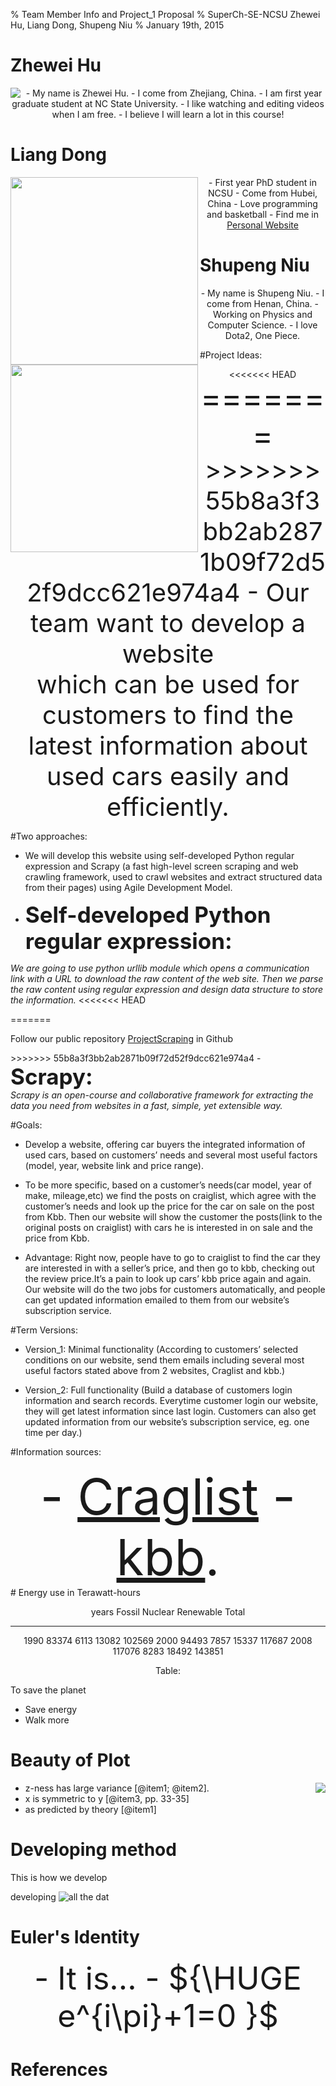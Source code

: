 % Team Member Info and Project_1 Proposal
% SuperCh-SE-NCSU
  Zhewei Hu, Liang Dong, Shupeng Niu
% January 19th, 2015
# Zhewei Hu

<img align=left src="../img/zhewei.jpg">
<center>
- My name is Zhewei Hu.
- I come from Zhejiang, China.
- I am first year graduate student at NC State University.
- I like watching and editing videos when I am free.
- I believe I will learn a lot in this course!
</center>


# Liang Dong
<img align=left src="../img/Liang.jpg" style="float:left;with:100px;height:300px">
<center>
- First year PhD student in NCSU
- Come from Hubei, China
- Love programming and basketball
- Find me in <a href="http://dragonfly90.github.io">Personal Website</a>
</center>


# Shupeng Niu

<img align=left src="../img/Shupeng.jpg" style="float:left;with:100px;height:300px">
<center>
- My name is Shupeng Niu.
- I come from Henan, China.
- Working on Physics and Computer Science.
- I love Dota2, One Piece.
</center>


#Project Ideas: 

<center>
<<<<<<< HEAD
<div style="font-size:50px">
=======
<div style="font-size:40px" align="center">
>>>>>>> 55b8a3f3bb2ab2871b09f72d52f9dcc621e974a4
- Our team want to develop a website<br/>which can be used for customers to find the latest information about used cars easily and efficiently.
</div>
</center>



#Two approaches: 
 
- We will develop this website using self-developed Python regular expression and Scrapy (a fast high-level screen scraping and web crawling framework, used to crawl websites and extract structured data from their pages) using Agile Development Model. 

- <div style="font-size:35px"><b> Self-developed Python regular expression:</b></div>
<i>We are going to use python urllib module which opens a communication link with a URL to download the raw content of the web site. Then we parse the raw content using regular expression and design data structure to store the information.</i>
<<<<<<< HEAD
 
=======
<p>Follow our public repository <a href="https://github.com/SuperCh-SE-NCSU/ProjectScraping">ProjectScraping</a> in Github</p>
>>>>>>> 55b8a3f3bb2ab2871b09f72d52f9dcc621e974a4
- <div style="font-size:35px"><b>Scrapy:</b></div> 
<i>Scrapy is an open-course and collaborative framework for extracting the data you need from websites in a fast, simple, yet extensible way.</i>

#Goals:  

- Develop a website, offering car buyers the integrated information of used cars, based on customers’ needs and several most useful factors (model, year, website link and price range).

- To be more specific, based on a customer’s needs(car model, year of make, mileage,etc) we find the posts on craiglist, which agree with the customer’s needs and look up the price for the car on sale on the post from Kbb. 
Then our website will show the customer the posts(link to the original posts on craiglist) with cars he is interested in on sale and the price from Kbb. 
- Advantage: Right now, people have to go to craiglist to find the car they are interested in with a seller’s price, and then go to kbb, checking out the review price.It’s a pain to look up cars’ kbb price again and again.
Our website will do the two jobs for customers automatically, and people can get updated information emailed to them from our website’s subscription service.

#Term Versions:

- Version_1: Minimal functionality (According to customers’ selected conditions on our website, send them emails including several most useful factors stated above from 2 websites, Craglist and kbb.)

- Version_2: Full functionality (Build a database of customers login information and search records. Everytime customer login our website, they will get latest information since last login. Customers can also get updated information from our website’s subscription service, eg. one time per day.)

#Information sources:

<center>
<div style="font-size:80px">
- <a href="www.craigslist.org/about/sites">Craglist</a>
- <a href="www.kbb.com">kbb</a>.
</div> 
</center>
# Energy use in Terawatt-hours

<center>

years    Fossil   Nuclear    Renewable     Total
-----    ------   -------    ---------    -------
1990      83374      6113        13082     102569
2000      94493      7857        15337     117687
2008     117076      8283        18492     143851

	
Table:  

</center>
To save the planet

- Save energy
- Walk more

# Beauty of Plot


<img align=right src="../img/plot/plot1.png">

- z-ness has large variance [@item1; @item2].
- x is symmetric to y  [@item3, pp. 33-35]
- as predicted by theory [@item1]


# Developing method

This is how we develop

developing ![all the dat](../img/dot/dot1.png)

# Euler's Identity

<center>
<div style="font-size:50px">
- It is...
- ${\HUGE e^{i\pi}+1=0 }$

</div>
</center>

# References
